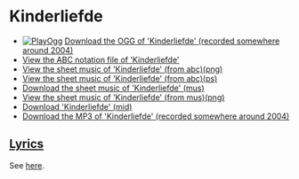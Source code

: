 # Kinderliefde

- [![PlayOgg](http://static.fsf.org/playogg/Play_ogg_80x15.png "I support PlayOgg!")](http://playogg.org)
  [Download the OGG of 'Kinderliefde' (recorded somewhere around 2004)](http://www.richelbilderbeek.nl/CD03_11Kinderliefde.ogg)
- [View the ABC notation file of 'Kinderliefde'](07_kinderliefde.abc)
- [View the sheet music of 'Kinderliefde' (from abc)(png)](07_kinderliefde.png)
- [View the sheet music of 'Kinderliefde' (from abc)(ps)](07_kinderliefde.ps)
- [Download the sheet music of 'Kinderliefde' (mus)](07_kinderliefde.mus)
- [View the sheet music of 'Kinderliefde' (from mus)(png)](07_kinderliefde_mus.png)
- [Download 'Kinderliefde' (mid)](http://www.richelbilderbeek.nl/SongKinderliefde.mid)
- [Download the MP3 of 'Kinderliefde' (recorded somewhere around 2004)](http://www.richelbilderbeek.nl/CD03_11Kinderliefde.mp3)

## [Lyrics](07_kinderliefde.txt)

See [here](07_kinderliefde.txt).
